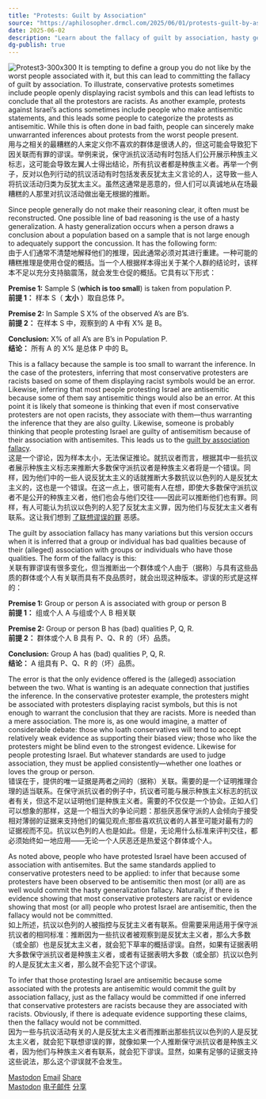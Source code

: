 ```yaml
---
title: "Protests: Guilt by Association"
source: "https://aphilosopher.drmcl.com/2025/06/01/protests-guilt-by-association/"
date: 2025-06-02
description: "Learn about the fallacy of guilt by association, hasty generalizations, and how unwarranted inferences can lead to biased views of protestors."
dg-publish: true
---
```


![Protest3-300x300](https://pic.877675.xyz/Protest3-300x300.webp) It is tempting to define a group you do not like by the worst people associated with it, but this can lead to committing the fallacy of guilt by association. To illustrate, conservative protests sometimes include people openly displaying racist symbols and this can lead leftists to conclude that all the protestors are racists. As another example, protests against Israel’s actions sometimes include people who make antisemitic statements, and this leads some people to categorize the protests as antisemitic. While this is often done in bad faith, people can sincerely make unwarranted inferences about protests from the worst people present.  
用与之相关的最糟糕的人来定义你不喜欢的群体是很诱人的，但这可能会导致犯下因关联而有罪的谬误。举例来说，保守派抗议活动有时包括人们公开展示种族主义标志，这可能会导致左翼人士得出结论，所有抗议者都是种族主义者。再举一个例子，反对以色列行动的抗议活动有时包括发表反犹太主义言论的人，这导致一些人将抗议活动归类为反犹太主义。虽然这通常是恶意的，但人们可以真诚地从在场最糟糕的人那里对抗议活动做出毫无根据的推断。

Since people generally do not make their reasoning clear, it often must be reconstructed. One possible line of bad reasoning is the use of a hasty generalization. A hasty generalization occurs when a person draws a conclusion about a population based on a sample that is not large enough to adequately support the concussion. It has the following form:  
由于人们通常不清楚地解释他们的推理，因此通常必须对其进行重建。一种可能的糟糕推理是使用仓促的概括。当一个人根据样本得出关于某个人群的结论时，该样本不足以充分支持脑震荡，就会发生仓促的概括。它具有以下形式：

**Premise 1:** Sample S (**which is too small**) is taken from population P.  
**前提 1：** 样本 S（ **太小** ）取自总体 P。

**Premise 2:** In Sample S X% of the observed A’s are B’s.  
**前提 2：** 在样本 S 中，观察到的 A 中有 X% 是 B。

**Conclusion:** X% of all A’s are B’s in Population P.  
**结论：** 所有 A 的 X% 是总体 P 中的 B。

This is a fallacy because the sample is too small to warrant the inference. In the case of the protesters, inferring that most conservative protesters are racists based on some of them displaying racist symbols would be an error. Likewise, inferring that most people protesting Israel are antisemitic because some of them say antisemitic things would also be an error. At this point it is likely that someone is thinking that even if most conservative protesters are not open racists, they associate with them—thus warranting the inference that they are also guilty. Likewise, someone is probably thinking that people protesting Israel are guilty of antisemitism because of their association with antisemites. This leads us to the [guilt by association fallacy](https://en.wikipedia.org/wiki/Association_fallacy).  
这是一个谬论，因为样本太小，无法保证推论。就抗议者而言，根据其中一些抗议者展示种族主义标志来推断大多数保守派抗议者是种族主义者将是一个错误。同样，因为他们中的一些人说反犹太主义的话就推断大多数抗议以色列的人是反犹太主义的，这也是一个错误。在这一点上，很可能有人在想，即使大多数保守派抗议者不是公开的种族主义者，他们也会与他们交往——因此可以推断他们也有罪。同样，有人可能认为抗议以色列的人犯了反犹太主义罪，因为他们与反犹太主义者有联系。这让我们想到 [了联想谬误的罪](https://en.wikipedia.org/wiki/Association_fallacy) 恶感。

The guilt by association fallacy has many variations but this version occurs when it is inferred that a group or individual has bad qualities because of their (alleged) association with groups or individuals who have those qualities. The form of the fallacy is this:  
关联有罪谬误有很多变化，但当推断出一个群体或个人由于（据称）与具有这些品质的群体或个人有关联而具有不良品质时，就会出现这种版本。谬误的形式是这样的：

**Premise 1:** Group or person A is associated with group or person B  
**前提 1：** 组或个人 A 与组或个人 B 相关联

**Premise 2:** Group or person B has (bad) qualities P, Q, R.  
**前提 2：** 群体或个人 B 具有 P、Q、R 的（坏）品质。

**Conclusion:** Group A has (bad) qualities P, Q, R.  
**结论：** A 组具有 P、Q、R 的（坏）品质。

The error is that the only evidence offered is the (alleged) association between the two. What is wanting is an adequate connection that justifies the inference. In the conservative protester example, the protesters might be associated with protesters displaying racist symbols, but this is not enough to warrant the conclusion that they are racists. More is needed than a mere association. The more is, as one would imagine, a matter of considerable debate: those who loath conservatives will tend to accept relatively weak evidence as supporting their biased view; those who like the protesters might be blind even to the strongest evidence. Likewise for people protesting Israel. But whatever standards are used to judge association, they must be applied consistently—whether one loathes or loves the group or person.  
错误在于，提供的唯一证据是两者之间的（据称）关联。需要的是一个证明推理合理的适当联系。在保守派抗议者的例子中，抗议者可能与展示种族主义标志的抗议者有关，但这不足以证明他们是种族主义者。需要的不仅仅是一个协会。正如人们可以想象的那样，这是一个相当大的争论问题：那些厌恶保守派的人会倾向于接受相对薄弱的证据来支持他们的偏见观点;那些喜欢抗议者的人甚至可能对最有力的证据视而不见。抗议以色列的人也是如此。但是，无论用什么标准来评判交往，都必须始终如一地应用——无论一个人厌恶还是热爱这个群体或个人。

As noted above, people who have protested Israel have been accused of association with antisemites. But the same standards applied to conservative protesters need to be applied: to infer that because some protesters have been observed to be antisemitic then most (or all) are as well would commit the hasty generalization fallacy. Naturally, if there is evidence showing that most conservative protesters are racist or evidence showing that most (or all) people who protest Israel are antisemitic, then the fallacy would not be committed.  
如上所述，抗议以色列的人被指控与反犹主义者有联系。但需要采用适用于保守派抗议者的相同标准：推断因为一些抗议者被观察到是反犹太主义者，那么大多数（或全部）也是反犹太主义者，就会犯下草率的概括谬误。自然，如果有证据表明大多数保守派抗议者是种族主义者，或者有证据表明大多数（或全部）抗议以色列的人是反犹太主义者，那么就不会犯下这个谬误。

To infer that those protesting Israel are antisemitic because some associated with the protests are antisemitic would commit the guilt by association fallacy, just as the fallacy would be committed if one inferred that conservative protesters are racists because they are associated with racists. Obviously, if there is adequate evidence supporting these claims, then the fallacy would not be committed.  
因为一些与抗议活动有关的人是反犹太主义者而推断出那些抗议以色列的人是反犹太主义者，就会犯下联想谬误的罪，就像如果一个人推断保守派抗议者是种族主义者，因为他们与种族主义者有联系，就会犯下谬误。显然，如果有足够的证据支持这些说法，那么这个谬误就不会发生。

[Mastodon](https://aphilosopher.drmcl.com/#mastodon "Mastodon") [Email](https://aphilosopher.drmcl.com/#email "Email") [Share](https://www.addtoany.com/share#url=https%3A%2F%2Faphilosopher.drmcl.com%2F2025%2F06%2F01%2Fprotests-guilt-by-association%2F&title=Protests%3A%20Guilt%20by%20Association)  
[Mastodon](https://aphilosopher.drmcl.com/#mastodon "Mastodon") [电子邮件](https://aphilosopher.drmcl.com/#email "Email") [分享](https://www.addtoany.com/share#url=https%3A%2F%2Faphilosopher.drmcl.com%2F2025%2F06%2F01%2Fprotests-guilt-by-association%2F&title=Protests%3A%20Guilt%20by%20Association)
